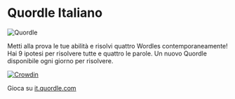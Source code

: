 # Quordle Italiano

![Quordle](https://it.quordle.com/quordle-banner-1200.png)

Metti alla prova le tue abilità e risolvi quattro Wordles contemporaneamente! Hai 9 ipotesi per risolvere tutte e quattro le parole. Un nuovo Quordle disponibile ogni giorno per risolvere.

[![Crowdin](https://badges.crowdin.net/quordle/localized.svg)](https://crowdin.com/project/quordle)

Gioca su [it.quordle.com](https://it.quordle.com)
